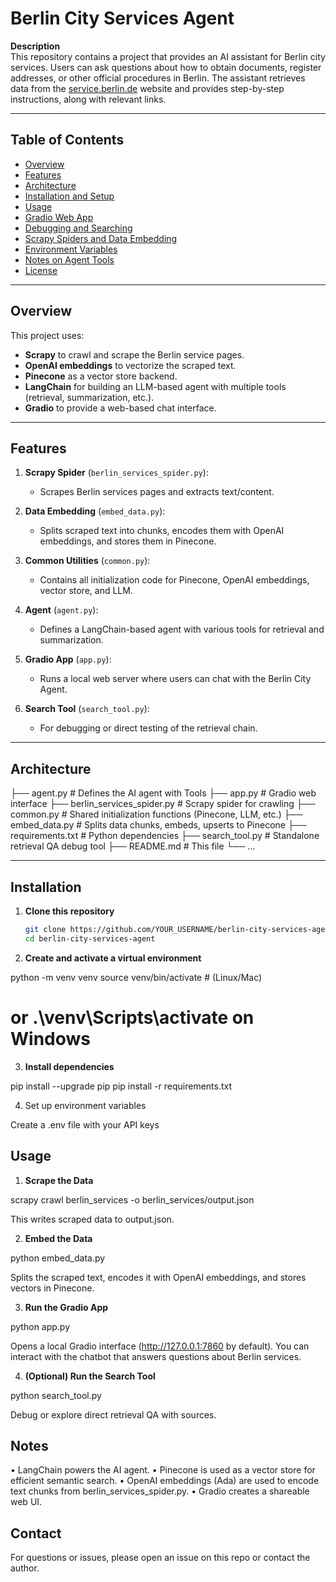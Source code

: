 # Berlin City Services Agent

**Description**  
This repository contains a project that provides an AI assistant for Berlin city services. Users can ask questions about how to obtain documents, register addresses, or other official procedures in Berlin. The assistant retrieves data from the [service.berlin.de](https://service.berlin.de) website and provides step-by-step instructions, along with relevant links.

---

## Table of Contents

- [Overview](#overview)
- [Features](#features)
- [Architecture](#architecture)
- [Installation and Setup](#installation-and-setup)
- [Usage](#usage)
- [Gradio Web App](#gradio-web-app)
- [Debugging and Searching](#debugging-and-searching)
- [Scrapy Spiders and Data Embedding](#scrapy-spiders-and-data-embedding)
- [Environment Variables](#environment-variables)
- [Notes on Agent Tools](#notes-on-agent-tools)
- [License](#license)

---

## Overview

This project uses:
- **Scrapy** to crawl and scrape the Berlin service pages.
- **OpenAI embeddings** to vectorize the scraped text.
- **Pinecone** as a vector store backend.
- **LangChain** for building an LLM-based agent with multiple tools (retrieval, summarization, etc.).
- **Gradio** to provide a web-based chat interface.

---

## Features

1. **Scrapy Spider** (`berlin_services_spider.py`):
   - Scrapes Berlin services pages and extracts text/content.

2. **Data Embedding** (`embed_data.py`):
   - Splits scraped text into chunks, encodes them with OpenAI embeddings, and stores them in Pinecone.

3. **Common Utilities** (`common.py`):
   - Contains all initialization code for Pinecone, OpenAI embeddings, vector store, and LLM.

4. **Agent** (`agent.py`):
   - Defines a LangChain-based agent with various tools for retrieval and summarization.

5. **Gradio App** (`app.py`):
   - Runs a local web server where users can chat with the Berlin City Agent.

6. **Search Tool** (`search_tool.py`):
   - For debugging or direct testing of the retrieval chain.

---

## Architecture

├── agent.py                # Defines the AI agent with Tools
├── app.py                  # Gradio web interface
├── berlin_services_spider.py  # Scrapy spider for crawling
├── common.py               # Shared initialization functions (Pinecone, LLM, etc.)
├── embed_data.py           # Splits data chunks, embeds, upserts to Pinecone
├── requirements.txt        # Python dependencies
├── search_tool.py          # Standalone retrieval QA debug tool
├── README.md               # This file
└── …

---

## Installation

1. **Clone this repository**  
   ```bash
   git clone https://github.com/YOUR_USERNAME/berlin-city-services-agent.git
   cd berlin-city-services-agent

2.	**Create and activate a virtual environment**

   python -m venv venv
   source venv/bin/activate  # (Linux/Mac)
   # or .\venv\Scripts\activate on Windows

3.	**Install dependencies**

   pip install --upgrade pip
   pip install -r requirements.txt

4.	Set up environment variables

Create a .env file with your API keys

## Usage

1.	**Scrape the Data**

   scrapy crawl berlin_services -o berlin_services/output.json

This writes scraped data to output.json.

2.	**Embed the Data**

   python embed_data.py

Splits the scraped text, encodes it with OpenAI embeddings, and stores vectors in Pinecone.

3.	**Run the Gradio App**

   python app.py

Opens a local Gradio interface (http://127.0.0.1:7860 by default). You can interact with the chatbot that answers questions about Berlin services.

4.	**(Optional) Run the Search Tool**

   python search_tool.py

Debug or explore direct retrieval QA with sources.

## Notes

•	LangChain powers the AI agent.
•	Pinecone is used as a vector store for efficient semantic search.
•	OpenAI embeddings (Ada) are used to encode text chunks from berlin_services_spider.py.
•	Gradio creates a shareable web UI.

## Contact

For questions or issues, please open an issue on this repo or contact the author.